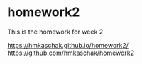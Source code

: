 # homework2
This is the homework for week 2

https://hmkaschak.github.io/homework2/
https://github.com/hmkaschak/homework2
